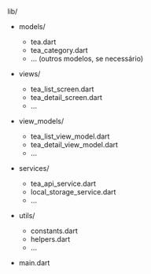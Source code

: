 lib/
  - models/
    - tea.dart
    - tea_category.dart
    - ... (outros modelos, se necessário)
  
  - views/
    - tea_list_screen.dart
    - tea_detail_screen.dart
    - ...

  - view_models/
    - tea_list_view_model.dart
    - tea_detail_view_model.dart
    - ...

  - services/
    - tea_api_service.dart
    - local_storage_service.dart
    - ...

  - utils/
    - constants.dart
    - helpers.dart
    - ...

  - main.dart
